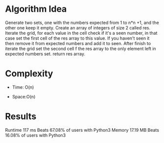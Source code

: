# Algorithm Idea
Generate two sets, one with the numbers expected from 1 to n*n +1, and the other one keep it empty.
Create an array of integers of size 2 called res.
Iterate the grid, for each value in the cell check if it's a seen number, in that case set the first cell of the res array to this value.
If you haven't seen it then remove it from expected numbers and add it to seen.
After finish to iterate the grid set the second cell f the res array to the only element left in expected numbers set.
return res array.

# Complexity

- Time: O(n)

- Space:O(n)

# Results

Runtime
117
ms
Beats
67.08%
of users with Python3
Memory
17.19
MB
Beats
16.08%
of users with Python3